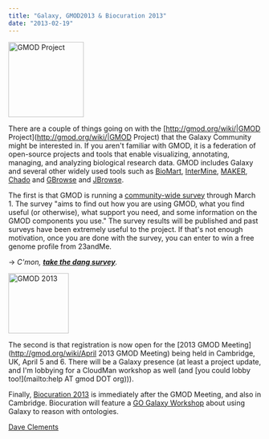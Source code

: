 ```yaml
---
title: "Galaxy, GMOD2013 & Biocuration 2013"
date: "2013-02-19"
---
```

<div class='left'><a href='/gmod:/'><img src="/src/images/logos/GMODLogo.png" alt="GMOD Project" width="150" /></a></div>

There are a couple of things going on with the [http://gmod.org/wiki/|GMOD Project](http://gmod.org/wiki/|GMOD Project) that the Galaxy Community might be interested in. If you aren't familiar with GMOD, it is a federation of open-source projects and tools  that enable visualizing, annotating, managing, and analyzing biological research data.  GMOD includes Galaxy and several other widely used tools such as [BioMart](http://gmod.org/wiki/BioMart), [InterMine](http://gmod.org/wiki/InterMine), [MAKER](http://gmod.org/wiki/MAKER), [Chado](http://gmod.org/wiki/Chado) and [GBrowse](http://gmod.org/wiki/GBrowse) and [JBrowse](http://gmod.org/wiki/JBrowse).

The first is that GMOD is running a [community-wide survey](http://gmod.org/survey.html) through March 1. The survey "aims to find out how you are using GMOD, what you find useful (or otherwise), what support you need, and some information on the GMOD components you use."  The survey results will be published and past surveys have been extremely useful to the project.  If that's not enough motivation, once you are done with the survey, you can enter to win a free genome profile from 23andMe.

  &rarr; *C'mon, **[take the dang survey](http://gmod.org/survey.html)**.*

<div class='right'><a href='/gmod:April_2013_GMOD_Meeting/'><img src="/src/images/logos/GMOD2013Logo240.png" alt="GMOD 2013" height="120" /></a></div>

The second is that registration is now open for the [2013 GMOD Meeting](http://gmod.org/wiki/April 2013 GMOD Meeting) being held in Cambridge, UK, April 5 and 6.  There will be a Galaxy presence (at least a project update, and I'm lobbying for a CloudMan workshop as well (and [you could lobby too!](mailto:help AT gmod DOT org))).

Finally, [Biocuration 2013](http://www.ebi.ac.uk/biocuration2013/home) is immediately after the GMOD Meeting, and also in Cambridge.  Biocuration will feature a [GO Galaxy Workshop](http://wiki.geneontology.org/index.php/GO_Galaxy_Workshop_at_Biocuration_2013) about using Galaxy to reason with ontologies.

[Dave Clements](/people/dave-clements/)
